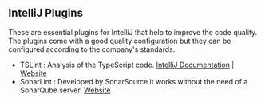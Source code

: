 ## IntelliJ Plugins

These are essential plugins for IntelliJ that help to improve the code quality.
The plugins come with a good quality configuration but they can be configured according to the company's standards.

- TSLint : Analysis of the TypeScript code. [IntelliJ Documentation](https://www.jetbrains.com/help/idea/tslint.html) | [Website](https://palantir.github.io/tslint/)
- SonarLint : Developed by SonarSource it works without the need of a SonarQube server. [Website](http://www.sonarlint.org)
